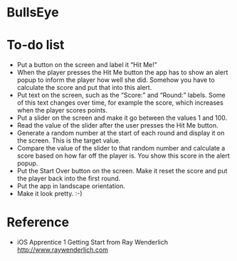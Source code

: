 # BullsEye

# To-do list
- Put a button on the screen and label it “Hit Me!”
- When the player presses the Hit Me button the app has to show an alert popup to inform the player how well she did. Somehow you have to calculate the score and put that into this alert.
- Put text on the screen, such as the “Score:” and “Round:” labels. Some of this text changes over time, for example the score, which increases when the player scores points.
- Put a slider on the screen and make it go between the values 1 and 100.
- Read the value of the slider after the user presses the Hit Me button.
- Generate a random number at the start of each round and display it on the screen. This is the target value.
- Compare the value of the slider to that random number and calculate a score based on how far off the player is. You show this score in the alert popup.
- Put the Start Over button on the screen. Make it reset the score and put the player back into the first round.
- Put the app in landscape orientation.
- Make it look pretty. :-)


# Reference

- iOS Apprentice 1 Getting Start from Ray Wenderlich http://www.raywenderlich.com
